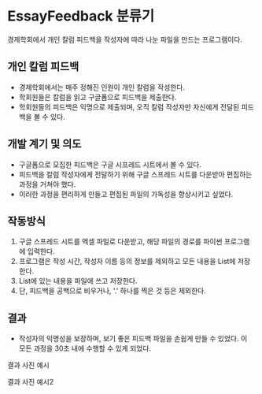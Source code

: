 # EssayFeedback 분류기
경제학회에서 개인 칼럼 피드백을 작성자에 따라 나눈 파일을 만드는 프로그램이다.

## 개인 칼럼 피드백
* 경제학회에서는 매주 정해진 인원이 개인 칼럼을 작성한다.
* 학회원들은 칼럼을 읽고 구글폼으로 피드백을 제출한다.
* 학회원들의 피드백은 익명으로 제출되며, 오직 칼럼 작성자만 자신에게 전달된 피드백을 볼 수 있다.

## 개발 계기 및 의도
* 구글폼으로 모집한 피드백은 구글 시프레드 시트에서 볼 수 있다.
* 피드백을 칼럼 작성자에게 전달하기 위해 구글 스프레드 시트를 다운받아 편집하는 과정을 거쳐야 했다.
* 이러한 과정을 편리하게 만들고 편집된 파일의 가독성을 향상시키고 싶었다.

## 작동방식
1. 구글 스프레드 시트를 엑셀 파일로 다운받고, 해당 파일의 경로를 파이썬 프로그램에 입력한다.
2. 프로그램은 작성 시간, 작성자 이름 등의 정보를 제외하고 모든 내용을 List에 저장한다.
3. List에 있는 내용을 파일에 쓰고 저장한다.
4. 단, 피드백을 공백으로 비우거나, '.' 하나를 찍은 것 등은 제외한다.

## 결과
* 작성자의 익명성을 보장하며, 보기 좋은 피드백 파일을 손쉽게 만들 수 있었다. 이 모든 과정을 30초 내에 수행할 수 있게 되었다.

결과 사진 예시
  
결과 사진 예시2